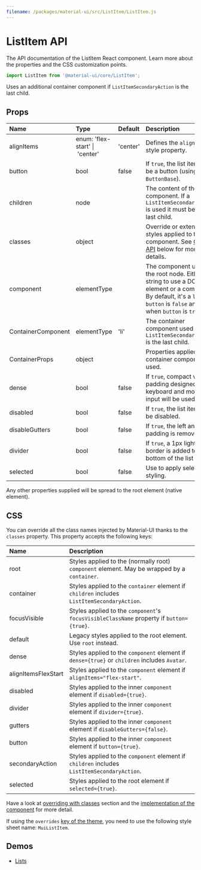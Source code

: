 ```yaml
---
filename: /packages/material-ui/src/ListItem/ListItem.js
---
```


<!--- This documentation is automatically generated, do not try to edit it. -->

# ListItem API

<p class="description">The API documentation of the ListItem React component. Learn more about the properties and the CSS customization points.</p>

```js
import ListItem from '@material-ui/core/ListItem';
```

Uses an additional container component if `ListItemSecondaryAction` is the last child.

## Props

| Name | Type | Default | Description |
|:-----|:-----|:--------|:------------|
| <span class="prop-name">alignItems</span> | <span class="prop-type">enum:&nbsp;'flex-start'&nbsp;&#124;<br>&nbsp;'center'<br></span> | <span class="prop-default">'center'</span> | Defines the `align-items` style property. |
| <span class="prop-name">button</span> | <span class="prop-type">bool</span> | <span class="prop-default">false</span> | If `true`, the list item will be a button (using `ButtonBase`). |
| <span class="prop-name">children</span> | <span class="prop-type">node</span> |   | The content of the component. If a `ListItemSecondaryAction` is used it must be the last child. |
| <span class="prop-name">classes</span> | <span class="prop-type">object</span> |   | Override or extend the styles applied to the component. See [CSS API](#css) below for more details. |
| <span class="prop-name">component</span> | <span class="prop-type">elementType</span> |   | The component used for the root node. Either a string to use a DOM element or a component. By default, it's a `li` when `button` is `false` and a `div` when `button` is `true`. |
| <span class="prop-name">ContainerComponent</span> | <span class="prop-type">elementType</span> | <span class="prop-default">'li'</span> | The container component used when a `ListItemSecondaryAction` is the last child. |
| <span class="prop-name">ContainerProps</span> | <span class="prop-type">object</span> |   | Properties applied to the container component if used. |
| <span class="prop-name">dense</span> | <span class="prop-type">bool</span> | <span class="prop-default">false</span> | If `true`, compact vertical padding designed for keyboard and mouse input will be used. |
| <span class="prop-name">disabled</span> | <span class="prop-type">bool</span> | <span class="prop-default">false</span> | If `true`, the list item will be disabled. |
| <span class="prop-name">disableGutters</span> | <span class="prop-type">bool</span> | <span class="prop-default">false</span> | If `true`, the left and right padding is removed. |
| <span class="prop-name">divider</span> | <span class="prop-type">bool</span> | <span class="prop-default">false</span> | If `true`, a 1px light border is added to the bottom of the list item. |
| <span class="prop-name">selected</span> | <span class="prop-type">bool</span> | <span class="prop-default">false</span> | Use to apply selected styling. |

Any other properties supplied will be spread to the root element (native element).

## CSS

You can override all the class names injected by Material-UI thanks to the `classes` property.
This property accepts the following keys:


| Name | Description |
|:-----|:------------|
| <span class="prop-name">root</span> | Styles applied to the (normally root) `component` element. May be wrapped by a `container`.
| <span class="prop-name">container</span> | Styles applied to the `container` element if `children` includes `ListItemSecondaryAction`.
| <span class="prop-name">focusVisible</span> | Styles applied to the `component`'s `focusVisibleClassName` property if `button={true}`.
| <span class="prop-name">default</span> | Legacy styles applied to the root element. Use `root` instead.
| <span class="prop-name">dense</span> | Styles applied to the `component` element if `dense={true}` or `children` includes `Avatar`.
| <span class="prop-name">alignItemsFlexStart</span> | Styles applied to the `component` element if `alignItems="flex-start"`.
| <span class="prop-name">disabled</span> | Styles applied to the inner `component` element if `disabled={true}`.
| <span class="prop-name">divider</span> | Styles applied to the inner `component` element if `divider={true}`.
| <span class="prop-name">gutters</span> | Styles applied to the inner `component` element if `disableGutters={false}`.
| <span class="prop-name">button</span> | Styles applied to the inner `component` element if `button={true}`.
| <span class="prop-name">secondaryAction</span> | Styles applied to the `component` element if `children` includes `ListItemSecondaryAction`.
| <span class="prop-name">selected</span> | Styles applied to the root element if `selected={true}`.

Have a look at [overriding with classes](/customization/overrides/#overriding-with-classes) section
and the [implementation of the component](https://github.com/mui-org/material-ui/blob/next/packages/material-ui/src/ListItem/ListItem.js)
for more detail.

If using the `overrides` [key of the theme](/customization/themes/#css),
you need to use the following style sheet name: `MuiListItem`.

## Demos

- [Lists](/demos/lists/)

